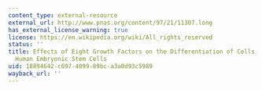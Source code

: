 ```yaml
---
content_type: external-resource
external_url: http://www.pnas.org/content/97/21/11307.long
has_external_license_warning: true
license: https://en.wikipedia.org/wiki/All_rights_reserved
status: ''
title: Effects of Eight Growth Factors on the Differentiation of Cells Derived from
  Human Embryonic Stem Cells
uid: 18894642-c697-4099-89bc-a3a0d93c5989
wayback_url: ''
---
```

